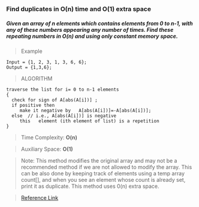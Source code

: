 ### Find duplicates in O(n) time and O(1) extra space

##### Given an array of n elements which contains elements from 0 to n-1, with any of these numbers appearing any number of times. Find these repeating numbers in O(n) and using only constant memory space.

> Example

```
Input = {1, 2, 3, 1, 3, 6, 6};
Output = {1,3,6};
```
> ALGORITHM

```
traverse the list for i= 0 to n-1 elements
{
  check for sign of A[abs(A[i])] ;
  if positive then
     make it negative by   A[abs(A[i])]=-A[abs(A[i])];
  else  // i.e., A[abs(A[i])] is negative
     this   element (ith element of list) is a repetition
}
```

> Time Complexity: **O(n)**

> Auxiliary Space: **O(1)**

> Note: This method modifies the original array and may not be a recommended method if we are not allowed to modify the array.
This can be also done by keeping track of elements using a temp array count[], and when you see an element whose count is already set, print it as duplicate. This method uses 0(n) extra space.

> [Reference Link](http://www.geeksforgeeks.org/find-duplicates-in-on-time-and-constant-extra-space/) 


